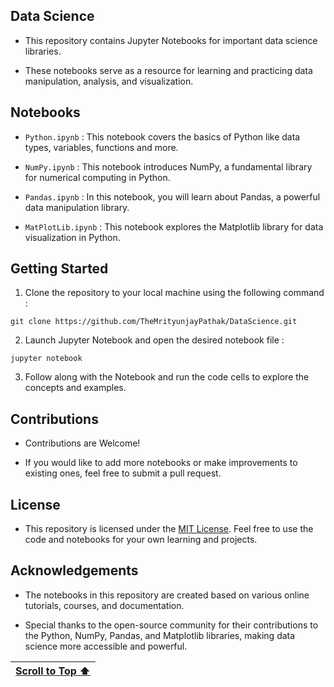 ## Data Science

- This repository contains Jupyter Notebooks for important data science libraries. 

- These notebooks serve as a resource for learning and practicing data manipulation, analysis, and visualization.

## Notebooks

- `Python.ipynb` : This notebook covers the basics of Python like data types, variables, functions and more.

- `NumPy.ipynb` : This notebook introduces NumPy, a fundamental library for numerical computing in Python.

- `Pandas.ipynb` : In this notebook, you will learn about Pandas, a powerful data manipulation library.

- `MatPlotLib.ipynb` : This notebook explores the Matplotlib library for data visualization in Python.

## Getting Started

1. Clone the repository to your local machine using the following command :
   
```
git clone https://github.com/TheMrityunjayPathak/DataScience.git
```

2. Launch Jupyter Notebook and open the desired notebook file :

```
jupyter notebook
```

3. Follow along with the Notebook and run the code cells to explore the concepts and examples.

## Contributions

- Contributions are Welcome! 

- If you would like to add more notebooks or make improvements to existing ones, feel free to submit a pull request.

## License

- This repository is licensed under the [MIT License](LICENSE). Feel free to use the code and notebooks for your own learning and projects.

## Acknowledgements

- The notebooks in this repository are created based on various online tutorials, courses, and documentation.

- Special thanks to the open-source community for their contributions to the Python, NumPy, Pandas, and Matplotlib libraries, making data science more accessible and powerful.

| [Scroll to Top ⬆️](#data-science) |
|:---:|

